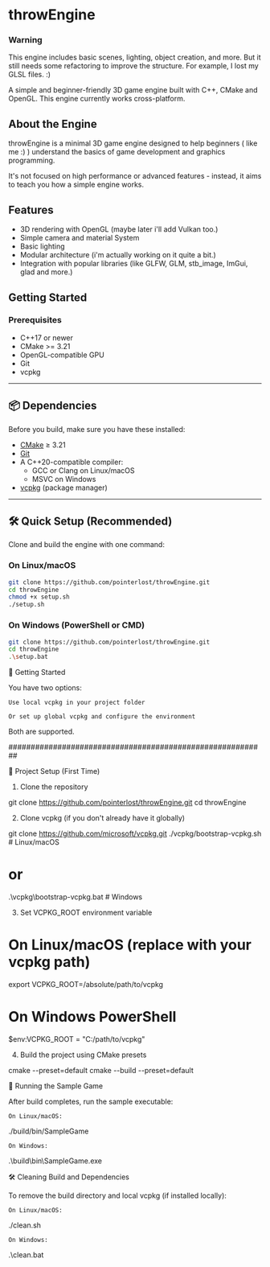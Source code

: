 # throwEngine

### Warning
This engine includes basic scenes, lighting, object creation, and more.
But it still needs some refactoring to improve the structure. For example, I lost my GLSL files. :)

A simple and beginner-friendly 3D game engine built with C++, CMake and OpenGL.
This engine currently works cross-platform.

## About the Engine

throwEngine is a minimal 3D game engine designed
to help beginners ( like me :) ) understand the basics of game development and graphics programming.

It's not focused on high performance or advanced features -
instead, it aims to teach you how a simple engine works.

## Features

- 3D rendering with OpenGL (maybe later i'll add Vulkan too.)
- Simple camera and material System
- Basic lighting
- Modular architecture (i'm actually working on it quite a bit.)
- Integration with popular libraries (like GLFW, GLM, stb_image, ImGui, glad and more.)

## Getting Started

### Prerequisites
- C++17 or newer
- CMake >= 3.21
- OpenGL-compatible GPU
- Git
- vcpkg

---

## 📦 Dependencies

Before you build, make sure you have these installed:

- [CMake](https://cmake.org/) ≥ 3.21
- [Git](https://git-scm.com/)
- A C++20-compatible compiler:
  - GCC or Clang on Linux/macOS
  - MSVC on Windows
- [vcpkg](https://github.com/microsoft/vcpkg) (package manager)

---

## 🛠 Quick Setup (Recommended)

Clone and build the engine with one command:

### On Linux/macOS
```bash
git clone https://github.com/pointerlost/throwEngine.git
cd throwEngine
chmod +x setup.sh
./setup.sh
```

### On Windows (PowerShell or CMD)
```bash
git clone https://github.com/pointerlost/throwEngine.git
cd throwEngine
.\setup.bat
```

🚀 Getting Started

You have two options:

    Use local vcpkg in your project folder

    Or set up global vcpkg and configure the environment

Both are supported.

##########################################################

🔧 Project Setup (First Time)
1. Clone the repository

git clone https://github.com/pointerlost/throwEngine.git
cd throwEngine

2. Clone vcpkg (if you don't already have it globally)

git clone https://github.com/microsoft/vcpkg.git
./vcpkg/bootstrap-vcpkg.sh  # Linux/macOS
# or
.\vcpkg\bootstrap-vcpkg.bat # Windows

3. Set VCPKG_ROOT environment variable

# On Linux/macOS (replace with your vcpkg path)
export VCPKG_ROOT=/absolute/path/to/vcpkg

# On Windows PowerShell
$env:VCPKG_ROOT = "C:/path/to/vcpkg"

4. Build the project using CMake presets

cmake --preset=default
cmake --build --preset=default

🧪 Running the Sample Game

After build completes, run the sample executable:

    On Linux/macOS:

./build/bin/SampleGame

    On Windows:

.\build\bin\SampleGame.exe

🛠 Cleaning Build and Dependencies

To remove the build directory and local vcpkg (if installed locally):

    On Linux/macOS:

./clean.sh

    On Windows:

.\clean.bat

